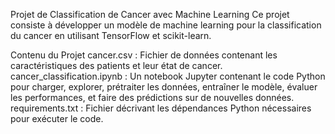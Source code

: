 Projet de Classification de Cancer avec Machine Learning
Ce projet consiste à développer un modèle de machine learning pour la classification du cancer en utilisant TensorFlow et scikit-learn.

Contenu du Projet
cancer.csv : Fichier de données contenant les caractéristiques des patients et leur état de cancer.
cancer_classification.ipynb : Un notebook Jupyter contenant le code Python pour charger, explorer, prétraiter les données, entraîner le modèle, évaluer les performances, et faire des prédictions sur de nouvelles données.
requirements.txt : Fichier décrivant les dépendances Python nécessaires pour exécuter le code.
